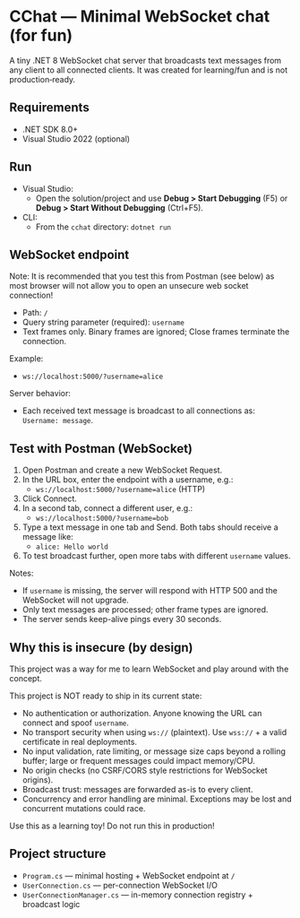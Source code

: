# CChat — Minimal WebSocket chat (for fun)

A tiny .NET 8 WebSocket chat server that broadcasts text messages from any client to all connected clients. It was created for learning/fun and is not production‑ready.

## Requirements
- .NET SDK 8.0+
- Visual Studio 2022 (optional)

## Run

- Visual Studio:
  - Open the solution/project and use __Debug > Start Debugging__ (F5) or __Debug > Start Without Debugging__ (Ctrl+F5).
- CLI:
  - From the `cchat` directory: `dotnet run`

## WebSocket endpoint
Note: It is recommended that you test this from Postman (see below) as most browser will not allow you to open an unsecure web socket connection!
- Path: `/`
- Query string parameter (required): `username`
- Text frames only. Binary frames are ignored; Close frames terminate the connection.

Example:
- `ws://localhost:5000/?username=alice`

Server behavior:
- Each received text message is broadcast to all connections as: `Username: message`.

## Test with Postman (WebSocket)

1. Open Postman and create a new WebSocket Request.
2. In the URL box, enter the endpoint with a username, e.g.:
   - `ws://localhost:5000/?username=alice` (HTTP)
3. Click Connect.
4. In a second tab, connect a different user, e.g.:
   - `ws://localhost:5000/?username=bob`
5. Type a text message in one tab and Send. Both tabs should receive a message like:
   - `alice: Hello world`
6. To test broadcast further, open more tabs with different `username` values.

Notes:
- If `username` is missing, the server will respond with HTTP 500 and the WebSocket will not upgrade.
- Only text messages are processed; other frame types are ignored.
- The server sends keep-alive pings every 30 seconds.

## Why this is insecure (by design)
This project was a way for me to learn WebSocket and play around with the concept.

This project is NOT ready to ship in its current state:
- No authentication or authorization. Anyone knowing the URL can connect and spoof `username`.
- No transport security when using `ws://` (plaintext). Use `wss://` + a valid certificate in real deployments.
- No input validation, rate limiting, or message size caps beyond a rolling buffer; large or frequent messages could impact memory/CPU.
- No origin checks (no CSRF/CORS style restrictions for WebSocket origins).
- Broadcast trust: messages are forwarded as-is to every client.
- Concurrency and error handling are minimal. Exceptions may be lost and concurrent mutations could race.

Use this as a learning toy! Do not run this in production!

## Project structure

- `Program.cs` — minimal hosting + WebSocket endpoint at `/`
- `UserConnection.cs` — per-connection WebSocket I/O
- `UserConnectionManager.cs` — in-memory connection registry + broadcast logic
